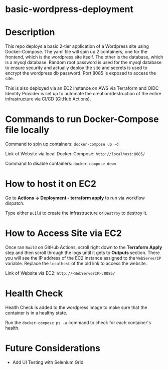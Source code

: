 # basic-wordpress-deployment

<h1>Description</h1>

This repo deploys a basic 2-tier application of a Wordpress site using Docker-Compose. The yaml file will spin up 2 containers, one for the frontend, which is the wordpress site itself. The other is the database, which is a mysql database. Random root password is used for the mysql database to ensure security and actually deploy the site and secrets is used to encrypt the wordpress db password. Port 8085 is exposed to access the site. 

This is also deployed via an EC2 instance on AWS via Terraform and OIDC Identity Provider is set up to automate the creation/destruction of the entire infrastructure via CI/CD (GitHub Actions).

<h1> Commands to run Docker-Compose file locally</h1>

Command to spin up containers: `docker-compose up -d`

Link of Website via local Docker-Compose: `http://localhost:8085/`

Command to disable containers: `docker-compose down`

<h1>How to host it on EC2</h1>

Go to <b>Actions -> Deployment - terraform apply</b> to run via workflow dispatch. 

Type either `Build` to create the infrastructure or `Destroy` to destroy it.

<h1>How to Access Site via EC2</h1>

Once ran `Build` on GitHub Actions, scroll right down to the <b>Terraform Apply</b> step and then scroll through the logs until it gets to <b>Outputs</b> section. There you will see the IP address of the EC2 instance assigned to the `WebServerIP` variable. Replace the `localhost` of the old link to access the website.

Link of Website via EC2: `http://<WebServerIP>:8085/`

<h1>Health Check</h1>

Health Check is added to the wordpress image to make sure that the container is in a healthy state.

Run the `docker-compose ps -a` command to check for each container's health.

<h1>Future Considerations</h1>

- Add UI Testing with Selenium Grid
